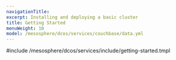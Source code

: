 ```yaml
---
navigationTitle:
excerpt: Installing and deploying a basic cluster
title: Getting Started
menuWeight: 10
model: /mesosphere/dcos/services/couchbase/data.yml
---
```


#include /mesosphere/dcos/services/include/getting-started.tmpl
